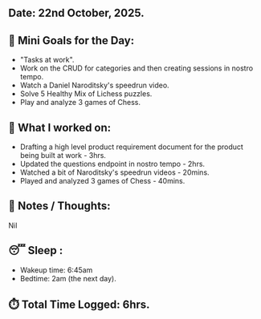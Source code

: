 ## Date: 22nd October, 2025.

## 🎯 Mini Goals for the Day:
- "Tasks at work".
- Work on the CRUD for categories and then creating sessions in nostro tempo.
- Watch a Daniel Naroditsky's speedrun video. 
- Solve 5 Healthy Mix of Lichess puzzles.
- Play and analyze 3 games of Chess.
## 📖 What I worked on:
- Drafting a high level product requirement document for the product being built at work - 3hrs.
- Updated the questions endpoint in nostro tempo - 2hrs.
- Watched a bit of Naroditsky's speedrun videos - 20mins.
- Played and analyzed 3 games of Chess - 40mins.
## 📝 Notes / Thoughts:
Nil
## 😴 Sleep :
- Wakeup time: 6:45am
- Bedtime: 2am (the next day).
## ⏱️ Total Time Logged:  6hrs.